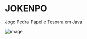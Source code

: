 # JOKENPO
Jogo Pedra, Papel e Tesoura em Java

![image](https://github.com/RICKBISPO/JOKENPO/assets/85528622/51a18c59-c3b8-4bb6-a9e5-6bb854e4fe7d)

